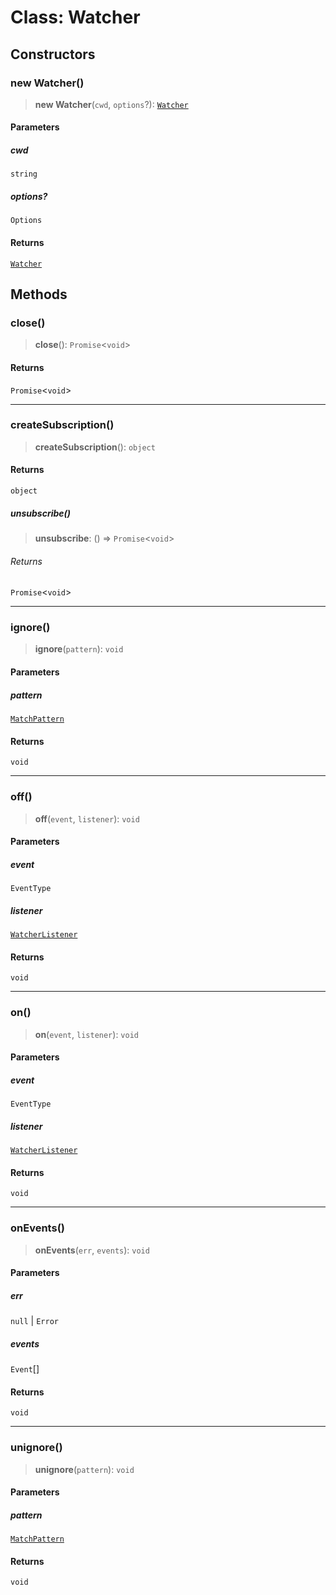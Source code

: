# Class: Watcher

## Constructors

### new Watcher()

> **new Watcher**(`cwd`, `options`?): [`Watcher`](Watcher.md)

#### Parameters

##### cwd

`string`

##### options?

`Options`

#### Returns

[`Watcher`](Watcher.md)

## Methods

### close()

> **close**(): `Promise`\<`void`\>

#### Returns

`Promise`\<`void`\>

---

### createSubscription()

> **createSubscription**(): `object`

#### Returns

`object`

##### unsubscribe()

> **unsubscribe**: () => `Promise`\<`void`\>

###### Returns

`Promise`\<`void`\>

---

### ignore()

> **ignore**(`pattern`): `void`

#### Parameters

##### pattern

[`MatchPattern`](../../generator-sdk/type-aliases/MatchPattern.md)

#### Returns

`void`

---

### off()

> **off**(`event`, `listener`): `void`

#### Parameters

##### event

`EventType`

##### listener

[`WatcherListener`](../type-aliases/WatcherListener.md)

#### Returns

`void`

---

### on()

> **on**(`event`, `listener`): `void`

#### Parameters

##### event

`EventType`

##### listener

[`WatcherListener`](../type-aliases/WatcherListener.md)

#### Returns

`void`

---

### onEvents()

> **onEvents**(`err`, `events`): `void`

#### Parameters

##### err

`null` | `Error`

##### events

`Event`[]

#### Returns

`void`

---

### unignore()

> **unignore**(`pattern`): `void`

#### Parameters

##### pattern

[`MatchPattern`](../../generator-sdk/type-aliases/MatchPattern.md)

#### Returns

`void`
